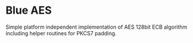 # Blue AES

Simple platform independent implementation of AES 128bit ECB algorithm
including helper routines for PKCS7 padding.
